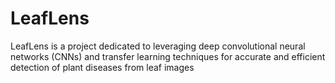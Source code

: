 # LeafLens
LeafLens is a project dedicated to leveraging deep convolutional neural networks (CNNs) and transfer learning techniques for accurate and efficient detection of plant diseases from leaf images
